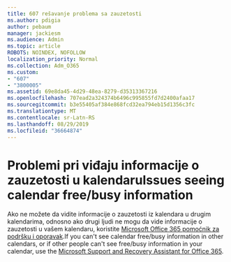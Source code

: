 ```yaml
---
title: 607 rešavanje problema sa zauzetosti
ms.author: pdigia
author: pebaum
manager: jackiesm
ms.audience: Admin
ms.topic: article
ROBOTS: NOINDEX, NOFOLLOW
localization_priority: Normal
ms.collection: Adm_O365
ms.custom:
- "607"
- "3800005"
ms.assetid: 69e8da45-4d29-48ea-8279-d35313367216
ms.openlocfilehash: 707ead2a324374b6496c995855fd7d2400afaa17
ms.sourcegitcommit: b3e55405af384e868fcd32ea794eb15d1356c3fc
ms.translationtype: MT
ms.contentlocale: sr-Latn-RS
ms.lasthandoff: 08/29/2019
ms.locfileid: "36664874"
---
```

# <a name="issues-seeing-calendar-freebusy-information"></a><span data-ttu-id="34dec-102">Problemi pri viđaju informacije o zauzetosti u kalendaru</span><span class="sxs-lookup"><span data-stu-id="34dec-102">Issues seeing calendar free/busy information</span></span>

<span data-ttu-id="34dec-103">Ako ne možete da vidite informacije o zauzetosti iz kalendara u drugim kalendarima, odnosno ako drugi ljudi ne mogu da vide informacije o zauzetosti u vašem kalendaru, koristite [Microsoft Office 365 pomoćnik za podršku i oporavak](https://diagnostics.office.com/).</span><span class="sxs-lookup"><span data-stu-id="34dec-103">If you can't see calendar free/busy information in other calendars, or if other people can't see free/busy information in your calendar, use the [Microsoft Support and Recovery Assistant for Office 365](https://diagnostics.office.com/).</span></span>
  